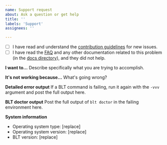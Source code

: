 ```yaml
---
name: Support request
about: Ask a question or get help
title: ''
labels: 'Support'
assignees: ''

---
```


- [ ] I have read and understand the [contribution guidelines](../../docs/CONTRIBUTING.md) for new issues.
- [ ] I have read the [FAQ](../../docs/FAQ.md) and any other documentation related to this problem (in the [docs directory](../../docs)), and they did not help.

**I want to...**
Describe specifically what you are trying to accomplish.

**It's not working because...**
What's going wrong?

**Detailed error output**
If a BLT command is failing, run it again with the `-vvv` argument and post the full output here.

**BLT doctor output**
Post the full output of `blt doctor` in the failing environment here.

**System information**
* Operating system type: [replace]
* Operating system version: [replace]
* BLT version: [replace]
